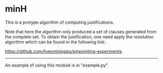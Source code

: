 # minH

This is a protype algorithm of computing justifications.   

Note that here the algorithm only produced a set of clauses generated from the complete set. To obtain the justification,
one need apply the resolution algorithm which can be found in the following link:

https://github.com/liveontologies/pinpointing-experiments
***

An example of using this module is in "example.py".
